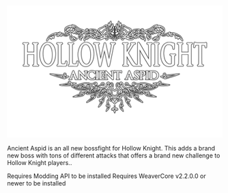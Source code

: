![Ancient Aspid Title](https://github.com/nickc01/Ancient-Aspid/blob/master/logo.png?raw=true)


Ancient Aspid is an all new bossfight for Hollow Knight. This adds a brand new boss with tons of different attacks that offers a brand new challenge to Hollow Knight players..

Requires Modding API to be installed
Requires WeaverCore v2.2.0.0 or newer to be installed

